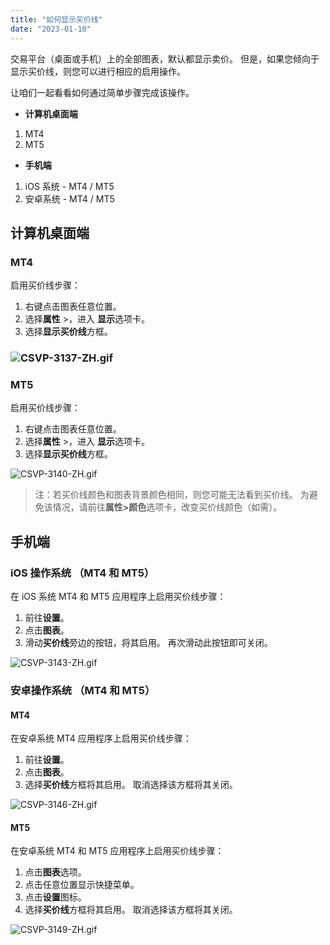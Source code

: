 ```yaml
---
title: "如何显示买价线"
date: "2023-01-10"
---
```


交易平台（桌面或手机）上的全部图表，默认都显示卖价。 但是，如果您倾向于显示买价线，则您可以进行相应的启用操作。

让咱们一起看看如何通过简单步骤完成该操作。

- **计算机桌面端**

1. MT4
2. MT5

- **手机端**

1. iOS 系统 - MT4 / MT5
2. 安卓系统 - MT4 / MT5

## **计算机桌面端**

### MT4

启用买价线步骤：

1. 右键点击图表任意位置。
2. 选择**属性** >，进入 **显示**选项卡。
3. 选择**显示买价线**方框。

### ![CSVP-3137-ZH.gif](https://testingcf.jsdelivr.net/gh/jarlin8/OSS@main/exhelp/CSVP-3137-ZH.gif)

### MT5

启用买价线步骤：

1. 右键点击图表任意位置。
2. 选择**属性** >，进入 **显示**选项卡。
3. 选择**显示买价线**方框。

![CSVP-3140-ZH.gif](https://testingcf.jsdelivr.net/gh/jarlin8/OSS@main/exhelp/CSVP-3140-ZH.gif)

> 注：若买价线颜色和图表背景颜色相同，则您可能无法看到买价线。 为避免该情况，请前往**属性>颜色**选项卡，改变买价线颜色（如需）。

## **手机端**

### iOS 操作系统 （MT4 和 MT5）

在 iOS 系统 MT4 和 MT5 应用程序上启用买价线步骤：

1. 前往**设置**。
2. 点击**图表**。
3. 滑动**买价线**旁边的按钮，将其启用。 再次滑动此按钮即可关闭。

![CSVP-3143-ZH.gif](https://testingcf.jsdelivr.net/gh/jarlin8/OSS@main/exhelp/CSVP-3143-ZH.gif)

### 安卓操作系统 （MT4 和 MT5）

#### MT4

在安卓系统 MT4 应用程序上启用买价线步骤：

1. 前往**设置**。
2. 点击**图表**。
3. 选择**买价线**方框将其启用。 取消选择该方框将其关闭。

![CSVP-3146-ZH.gif](https://testingcf.jsdelivr.net/gh/jarlin8/OSS@main/exhelp/CSVP-3146-ZH.gif)

#### MT5

在安卓系统 MT4 和 MT5 应用程序上启用买价线步骤：

1. 点击**图表**选项。
2. 点击任意位置显示快捷菜单。
3. 点击**设置**图标。
4. 选择**买价线**方框将其启用。 取消选择该方框将其关闭。

![CSVP-3149-ZH.gif](https://testingcf.jsdelivr.net/gh/jarlin8/OSS@main/exhelp/CSVP-3149-ZH.gif)
